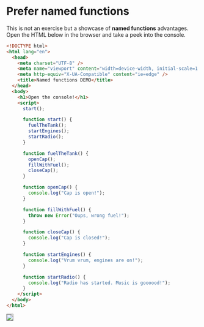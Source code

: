 # Prefer named functions

This is not an exercise but a showcase of **named functions** advantages. Open the HTML below in the browser and take a peek into the console.

```html
<!DOCTYPE html>
<html lang="en">
  <head>
    <meta charset="UTF-8" />
    <meta name="viewport" content="width=device-width, initial-scale=1.0" />
    <meta http-equiv="X-UA-Compatible" content="ie=edge" />
    <title>Named functions DEMO</title>
  </head>
  <body>
    <h1>Open the console!</h1>
    <script>
      start();

      function start() {
        fuelTheTank();
        startEngines();
        startRadio();
      }

      function fuelTheTank() {
        openCap();
        fillWithFuel();
        closeCap();
      }

      function openCap() {
        console.log("Cap is open!");
      }

      function fillWithFuel() {
        throw new Error("Oups, wrong fuel!");
      }

      function closeCap() {
        console.log("Cap is closed!");
      }

      function startEngines() {
        console.log("Vrum vrum, engines are on!");
      }

      function startRadio() {
        console.log("Radio has started. Music is goooood!");
      }
    </script>
  </body>
</html>
```

<img style="border: 1px solid grey;" src="https://raw.githubusercontent.com/iampava/practice-exercises/master/javascript/prefer-named-functions/prefer-named-functions.png">